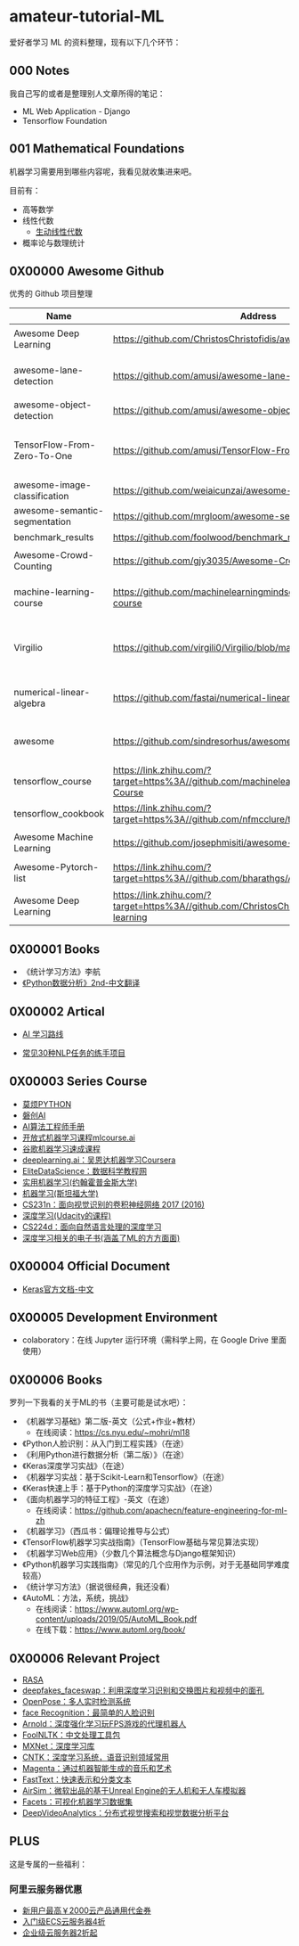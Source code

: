 # amateur-tutorial-ML

爱好者学习 ML 的资料整理，现有以下几个环节：

## 000 Notes 

我自己写的或者是整理别人文章所得的笔记：

- ML Web Application - Django
- Tensorflow Foundation



## 001 Mathematical Foundations

机器学习需要用到哪些内容呢，我看见就收集进来吧。

目前有：

- 高等数学
- 线性代数
  - [生动线性代数](http://immersivemath.com/ila/#)
- 概率论与数理统计



## 0X00000 Awesome Github

优秀的 Github 项目整理

| Name                          | Address                                                      | Content                           |
| ----------------------------- | ------------------------------------------------------------ | --------------------------------- |
| Awesome Deep Learning         | <https://github.com/ChristosChristofidis/awesome-deep-learning> | 机器学习最全资料项目              |
| awesome-lane-detection        | https://github.com/amusi/awesome-lane-detection              | 关于车道线检测的资料合集          |
| awesome-object-detection      | https://github.com/amusi/awesome-object-detection            | 目标检测                          |
| TensorFlow-From-Zero-To-One   | https://github.com/amusi/TensorFlow-From-Zero-To-One         | TensorFlow的参考资料、笔记和代码  |
| awesome-image-classification  | https://github.com/weiaicunzai/awesome-image-classification  | 图像分类                          |
| awesome-semantic-segmentation | https://github.com/mrgloom/awesome-semantic-segmentation     | 图像分割                          |
| benchmark_results             | https://github.com/foolwood/benchmark_results                | 目标跟踪                          |
| Awesome-Crowd-Counting        | https://github.com/gjy3035/Awesome-Crowd-Counting            | 人群密度估计                      |
| machine-learning-course       | https://github.com/machinelearningmindset/machine-learning-course | 机器学习入门路线（教程+代码）     |
| Virgilio                      | https://github.com/virgili0/Virgilio/blob/master/zh-CN/README.md | Virgilio 机器学习工程师（含中文） |
| numerical-linear-algebra      | https://github.com/fastai/numerical-linear-algebra           | 适合程序员的线性代数教程          |
| awesome                       | https://github.com/sindresorhus/awesome                      | 关于各种有趣话题的精彩列表        |
| tensorflow_course             | https://link.zhihu.com/?target=https%3A//github.com/machinelearningmindset/TensorFlow-Course | tensorflow的教程                  |
| tensorflow_cookbook           | https://link.zhihu.com/?target=https%3A//github.com/nfmcclure/tensorflow_cookbook | 逐渐深入tensorflow                |
| Awesome Machine Learning      | https://github.com/josephmisiti/awesome-machine-learning     | 各语言ML代码                      |
| Awesome-Pytorch-list          | https://link.zhihu.com/?target=https%3A//github.com/bharathgs/Awesome-pytorch-list | Pytorch的各种资源                 |
| Awesome Deep Learning         | https://link.zhihu.com/?target=https%3A//github.com/ChristosChristofidis/awesome-deep-learning | 深度学习资源列表                  |



## 0X00001 Books 

- 《统计学习方法》李航
- [《Python数据分析》2nd-中文翻译](https://www.jianshu.com/p/fad9e41c1a42)



## 0X00002 Artical

- [AI 学习路线](https://mp.weixin.qq.com/s?__biz=MzU3MzQxMjE2NA==&mid=2247484783&idx=1&sn=5da1d596846b505e03469a0c58fb2690&chksm=fcc34344cbb4ca525d02b677dcaecd481898eb89f80389b27b57f283f8b42ae2b1fc44e9f14f&mpshare=1&scene=1&srcid=#rd)

- [常见30种NLP任务的练手项目](https://mp.weixin.qq.com/s?__biz=Mzg4ODA3OTcyNA==&mid=2247483746&idx=1&sn=36e70d92abfaff22f051bc44dcb42cf3&chksm=cf81d561f8f65c772c90ea0b3064d54a6a42afa1b0160e97334457e2f2326719eed6cb71878a&mpshare=1&scene=1&srcid=0514DaXB7nphBnCDJcsWaf1C#rd)



## 0X00003 Series Course 

- [莫烦PYTHON](https://morvanzhou.github.io/tutorials/machine-learning/)
- [磐创AI](http://www.tensorflownews.com/series/keras-tutorial/)
- [AI算法工程师手册](http://www.huaxiaozhuan.com/)
- [开放式机器学习课程mlcourse.ai](https://mlcourse.ai/)
- [谷歌机器学习速成课程](https://developers.google.cn/machine-learning/crash-course/ml-intro)
- [deeplearning.ai：吴恩达机器学习Coursera](https://mooc.study.163.com/university/deeplearning_ai#/c)
- [EliteDataScience：数据科学教程网](https://elitedatascience.com/)
- [实用机器学习(约翰霍普金斯大学)](https://link.juejin.im/?target=https%3A%2F%2Fwww.coursera.org%2Flearn%2Fpractical-machine-learning)
- [机器学习(斯坦福大学)](https://link.juejin.im/?target=https%3A%2F%2Fwww.coursera.org%2Flearn%2Fmachine-learning)
- [ CS231n：面向视觉识别的卷积神经网络 2017 (2016)](https://link.juejin.im/?target=http%3A%2F%2Fcs231n.stanford.edu%2F)
- [深度学习(Udacity的课程)](https://link.juejin.im/?target=https%3A%2F%2Fwww.udacity.com%2Fcourse%2Fdeep-learning--ud730)
- [CS224d：面向自然语言处理的深度学习](https://link.juejin.im/?target=http%3A%2F%2Fcs224d.stanford.edu%2F)
- [深度学习相关的电子书(涵盖了ML的方方面面)](https://link.juejin.im/?target=https%3A%2F%2Fleonardoaraujosantos.gitbooks.io%2Fartificial-inteligence%2Fcontent%2F)



## 0X00004 Official Document 

- [Keras官方文档-中文](https://keras.io/zh/)



## 0X00005 Development Environment

- colaboratory：在线 Jupyter 运行环境（需科学上网，在 Google Drive 里面使用）



## 0X00006  Books 

罗列一下我看的关于ML的书（主要可能是试水吧）：

- 《机器学习基础》第二版-英文（公式+作业+教材）
  - 在线阅读：https://cs.nyu.edu/~mohri/ml18
- 《Python人脸识别：从入门到工程实践》（在途）
- 《利用Python进行数据分析（第二版）》（在途）
- 《Keras深度学习实战》（在途）
- 《机器学习实战：基于Scikit-Learn和Tensorflow》（在途）
- 《Keras快速上手：基于Python的深度学习实战》（在途）
- 《面向机器学习的特征工程》-英文（在途）
  - 在线阅读：https://github.com/apachecn/feature-engineering-for-ml-zh
- 《机器学习》（西瓜书：偏理论推导与公式）
- 《TensorFlow机器学习实战指南》（TensorFlow基础与常见算法实现）
- 《机器学习Web应用》（少数几个算法概念与Django框架知识）
- 《Python机器学习实践指南》（常见的几个应用作为示例，对于无基础同学难度较高）
- 《统计学习方法》（据说很经典，我还没看）
- 《AutoML：方法，系统，挑战》
  - 在线阅读：https://www.automl.org/wp-content/uploads/2019/05/AutoML_Book.pdf
  - 在线下载：https://www.automl.org/book/



## 0X00006  **Relevant** Project 

- [RASA](https://www.rasa.com/)
- [deepfakes_faceswap：利用深度学习识别和交换图片和视频中的面孔](https://github.com/deepfakes/faceswap)
- [OpenPose：多人实时检测系统](https://github.com/CMU-Perceptual-Computing-Lab/openpose)
- [face Recognition：最简单的人脸识别](https://github.com/ageitgey/face_recognition)
- [Arnold：深度强化学习玩FPS游戏的代理机器人](https://github.com/glample/Arnold)
- [FoolNLTK：中文处理工具包](https://github.com/rockyzhengwu/FoolNLTK)
- [MXNet：深度学习库](https://github.com/apache/incubator-mxnet)
- [CNTK：深度学习系统，语音识别领域常用](https://github.com/Microsoft/CNTK)
- [Magenta：通过机器智能生成的音乐和艺术](https://github.com/tensorflow/magenta)
- [FastText：快速表示和分类文本](https://github.com/facebookresearch/fastText)
- [AirSim：微软出品的基于Unreal Engine的无人机和无人车模拟器](https://github.com/Microsoft/AirSim)
- [Facets：可视化机器学习数据集](https://github.com/PAIR-code/facets)
- [DeepVideoAnalytics：分布式视觉搜索和视觉数据分析平台](https://github.com/AKSHAYUBHAT/DeepVideoAnalytics)

## PLUS

这是专属的一些福利：

### 阿里云服务器优惠

- [新用户最高￥2000云产品通用代金券](https://promotion.aliyun.com/ntms/yunparter/invite.html?userCode=qtg5cruy)
- [入门级ECS云服务器4折](https://promotion.aliyun.com/ntms/act/qwbk.html?userCode=qtg5cruy)
- [企业级云服务器2折起](https://promotion.aliyun.com/ntms/act/enterprise-discount.html?userCode=qtg5cruy)


